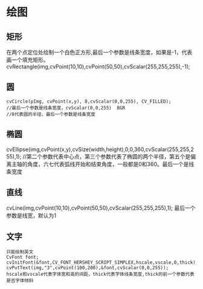 # 绘图

## 矩形

在两个点定位处绘制一个白色正方形,最后一个参数是线条宽度，如果是-1，代表画一个填充矩形。  
cvRectangle(img,cvPoint(10,10),cvPoint(50,50),cvScalar(255,255,255),-1);

## 圆

```
cvCircle(pImg, cvPoint(x,y), 8,cvScalar(0,0,255), CV_FILLED);
//最后一个参数是线条宽度，cvScalar(0,0,255)  BGR
//8代表圆的半径，最后一个参数是线条宽度
```

## 椭圆

cvEllipse(img,cvPoint(x,y),cvSize(width,height),0,0,360,cvScalar(255,255,255),1);
//第二个参数代表中心点，第三个参数代表了椭圆的两个半径，第五个是偏离主轴的角度，六七代表弧线开始和结束角度，一般都是0和360。最后一个是线条宽度

## 直线

cvLine(img,cvPoint(10,10),cvPoint(50,50),cvScalar(255,255,255),1);
最后一个参数是线宽，默认为1

## 文字

```
只能绘制英文
CvFont font;
cvInitFont(&font,CV_FONT_HERSHEY_SCRIPT_SIMPLEX,hscale,vscale,0,thick);
cvPutText(img,"3",cvPoint(100,200),&font,cvScalar(0,0,255));
hscale和vscale代表字体宽和高的间距，thick代表字体线条宽度,thick的前一个参数代表是否字体倾斜
```
